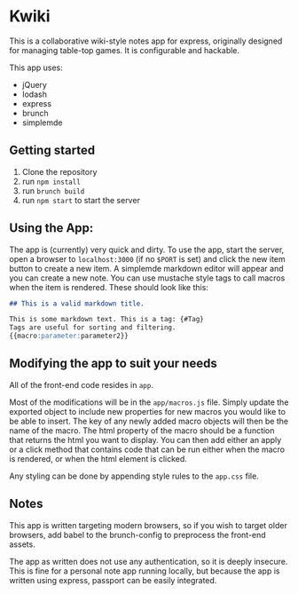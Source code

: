 # Kwiki

This is a collaborative wiki-style notes app for express, originally designed for managing table-top games. It is configurable and hackable.

This app uses:
- jQuery
- lodash
- express
- brunch
- simplemde


## Getting started

1. Clone the repository
2. run `npm install`
3. run `brunch build`
4. run `npm start` to start the server

## Using the App:

The app is (currently) very quick and dirty. To use the app, start the server, open a browser to `localhost:3000` (if no `$PORT` is set) and click the new item button to create a new item. A simplemde markdown editor will appear and you can create a new note. You can use mustache style tags to call macros when the item is rendered. These should look like this:

```markdown
## This is a valid markdown title.

This is some markdown text. This is a tag: {#Tag}
Tags are useful for sorting and filtering.
{{macro:parameter:parameter2}}
```

## Modifying the app to suit your needs

All of the front-end code resides in `app`.

Most of the modifications will be in the `app/macros.js` file. Simply update the exported object to include new properties for new macros you would like to be able to insert. The key of any newly added macro objects will then be the name of the macro. The html property of the macro should be a function that returns the html you want to display. You can then add either an apply or a click method that contains code that can be run either when the macro is rendered, or when the html element is clicked.

Any styling can be done by appending style rules to the `app.css` file.

## Notes

This app is written targeting modern browsers, so if you wish to target older browsers, add babel to the brunch-config to preprocess the front-end assets.

The app as written does not use any authentication, so it is deeply insecure. This is fine for a personal note app running locally, but because the app is written using express, passport can be easily integrated.
